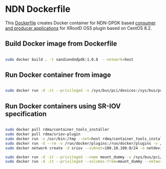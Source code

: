 # NDN Dockerfile

This [Dockerfile](Dockerfile) creates Docker container for NDN-DPDK based [consumer and producer applications](../README.md) for XRootD OSS plugin based on CentOS 8.2.

## Build Docker image from Dockerfile

```bash

sudo docker build . -t sandiendndpdk:1.0.8  --network=host

```

## Run Docker container from image

```bash

sudo docker run -d -it --privileged -v /sys/bus/pci/devices:/sys/bus/pci/devices -v /sys/kernel/mm/hugepages:/sys/kernel/mm/hugepages -v /sys/devices/system/node:/sys/devices/system/node -v /dev:/dev -v /mnt:/mnt --network=host sandiendndpdk:1.0.8

```

## Run Docker containers using SR-IOV specification

```bash

sudo docker pull rdma/container_tools_installer
sudo docker pull rdma/sriov-plugin
sudo docker run -v /usr/bin:/tmp --net=host rdma/container_tools_installer
sudo docker run -d --rm -v /run/docker/plugins:/run/docker/plugins -v /etc/docker:/etc/docker -v /var/run:/var/run --net=host --privileged rdma/sriov-plugin
sudo docker network create -d sriov --subnet=100.10.100.0/24 -o netdevice=<comp_iface_name> -o privileged=1 <your_network_name>

sudo docker run -d -it --privileged --name mount_dummy -v /sys/bus/pci/devices:/sys/bus/pci/devices -v /sys/kernel/mm/hugepages:/sys/kernel/mm/hugepages -v /sys/devices/system/node:/sys/devices/system/node -v /dev:/dev -v /mnt:/mnt sandiendndpdk:1.0.8
sudo docker run -d -it --privileged --volumes-from=mount_dummy --network <your_network_name> sandiendndpdk:1.0.8
```
